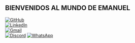 ## BIENVENIDOS AL MUNDO DE EMANUEL

[![GitHub](https://img.shields.io/badge/github-%23121011.svg?style=for-the-badge&logo=github&logoColor=white)](https://github.com/EmanuelRobinson)  
[![LinkedIn](https://img.shields.io/badge/linkedin-%230077B5.svg?style=for-the-badge&logo=linkedin&logoColor=white)](https://www.linkedin.com/in/emanuel-robinson-ordo%C3%B1ez-hancco-797956355/)  
[![Gmail](https://img.shields.io/badge/Gmail-D14836?style=for-the-badge&logo=gmail&logoColor=white)](mailto:emarobins.oh@gmail.com)  
[![Discord](https://img.shields.io/badge/Discord-%235865F2.svg?style=for-the-badge&logo=discord&logoColor=white)](https://discord.com/users/emanuel_oh) 
[![WhatsApp](https://img.shields.io/badge/WhatsApp-25D366?style=for-the-badge&logo=whatsapp&logoColor=white)](https://wa.me/51904667970)

